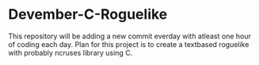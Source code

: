 # Devember-C-Roguelike
This repository will be adding a new commit everday with atleast one hour of coding each day. Plan for this project is to create a textbased roguelike with probably ncruses library using C.
